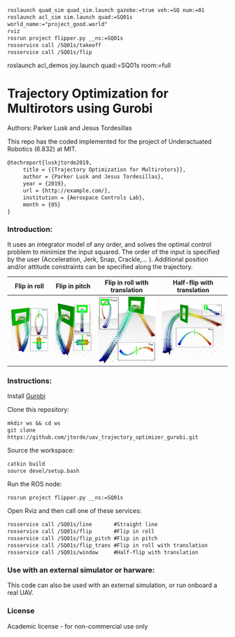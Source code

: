 ```
roslaunch quad_sim quad_sim.launch gazebo:=true veh:=SQ num:=01
roslaunch acl_sim sim.launch quad:=SQ01s world_name:="project_good.world"
rviz
rosrun project flipper.py __ns:=SQ01s
rosservice call /SQ01s/takeoff
rosservice call /SQ01s/flip
```

roslaunch acl_demos joy.launch quad:=SQ01s room:=full


# Trajectory Optimization for Multirotors using Gurobi #

Authors: Parker Lusk and Jesus Tordesillas

This repo has the coded implemented for the project of Underactuated Robotics (6.832) at MIT.

```
@techreport{luskjtorde2019,
     title = {{Trajectory Optimization for Multirotors}},
     author = {Parker Lusk and Jesus Tordesillas},
     year = {2019},
     url = {http://example.com/},
     institution = {Aerospace Controls Lab},
     month = {05}
}
```

### Introduction:
It uses an integrator model of any order, and solves the optimal control problem to minimize the input squared. The order of the input is specified by the user (Acceleration, Jerk, Snap, Crackle,... ). Additional position and/or attitude constraints can be specified along the trajectory. 


Flip in roll               |  Flip in pitch            |  Flip in roll with translation | Half-flip with translation
:-------------------------:|:-------------------------:|:-------------------------:|:-------------------------:
![](./imgs/flip.png)       |  ![](./imgs/flip_pitch.png)  |  ![](./imgs/flip_trans.png) |  ![](./imgs/window.png) 



### Instructions:
Install [Gurobi](http://www.gurobi.com/)  

Clone this repository:
```
mkdir ws && cd ws
git clone https://github.com/jtorde/uav_trajectory_optimizer_gurobi.git
```

Source the workspace:
```
catkin build
source devel/setup.bash
```


Run the ROS node:
```
rosrun project flipper.py __ns:=SQ01s
```
Open Rviz and then call one of these services:

```
rosservice call /SQ01s/line       #Straight line
rosservice call /SQ01s/flip       #Flip in roll 
rosservice call /SQ01s/flip_pitch #Flip in pitch  
rosservice call /SQ01s/flip_trans #Flip in roll with translation
rosservice call /SQ01s/window     #Half-flip with translation
```

### Use with an external simulator or harware:
This code can also be used with an external simulation, or run onboard a real UAV. 


### License
Academic license - for non-commercial use only

